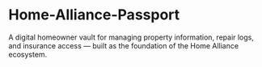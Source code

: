# Home-Alliance-Passport
A digital homeowner vault for managing property information, repair logs, and insurance access — built as the foundation of the Home Alliance ecosystem.
